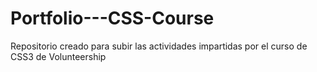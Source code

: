# Portfolio---CSS-Course
Repositorio creado para subir las actividades impartidas por el curso de CSS3 de Volunteership
